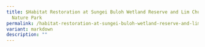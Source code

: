 ```yaml
---
title: $Habitat Restoration at Sungei Buloh Wetland Reserve and Lim Chu Kang
  Nature Park
permalink: /habitat-restoration-at-sungei-buloh-wetland-reserve-and-lim-chu-kang-nature-park/
variant: markdown
description: ""
---
```

